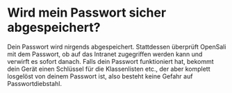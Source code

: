 # Wird mein Passwort sicher abgespeichert?

Dein Passwort wird nirgends abgespeichert. Stattdessen überprüft OpenSali mit dem Passwort, ob auf das Intranet zugegriffen werden kann und verwirft es sofort danach.
Falls dein Passwort funktioniert hat, bekommt dein Gerät einen Schlüssel für die Klassenlisten etc., der aber komplett losgelöst von deinem Passwort ist, also besteht keine Gefahr auf Passwortdiebstahl.